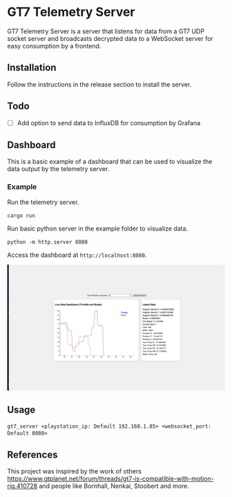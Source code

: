 # GT7 Telemetry Server

GT7 Telemetry Server is a server that listens for data from a GT7 UDP socket server and broadcasts decrypted data to a WebSocket server for easy consumption by a frontend.

## Installation

Follow the instructions in the release section to install the server.

## Todo

- [ ] Add option to send data to InfluxDB for consumption by Grafana

## Dashboard

This is a basic example of a dashboard that can be used to visualize the data output by the telemetry server.

### Example

Run the telemetry server.

```
cargo run
```

Run basic python server in the example folder to visualize data.

```
python -m http.server 8080
```

Access the dashboard at `http://localhost:8080`.

![Dashboard](./examples/dashboard_example.png)

## Usage

```
gt7_server <playstation_ip: Default 192.168.1.85> <websocket_port: Default 8080>
```

## References

This project was inspired by the work of others https://www.gtplanet.net/forum/threads/gt7-is-compatible-with-motion-rig.410728 and people like Bornhall, Nenkai, Stoobert and more.
